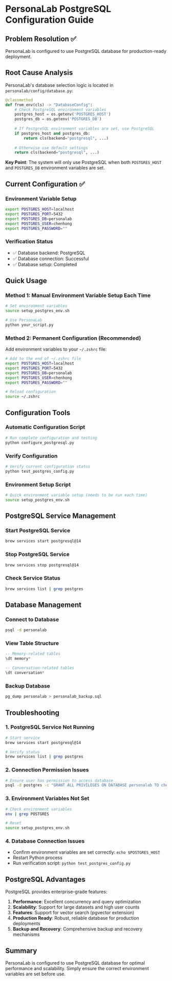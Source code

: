 # PersonaLab PostgreSQL Configuration Guide

## Problem Resolution ✅

PersonaLab is configured to use PostgreSQL database for production-ready deployment.

## Root Cause Analysis

PersonaLab's database selection logic is located in `personalab/config/database.py`:

```python
@classmethod
def from_env(cls) -> "DatabaseConfig":
    # Check PostgreSQL environment variables
    postgres_host = os.getenv('POSTGRES_HOST')
    postgres_db = os.getenv('POSTGRES_DB')
    
    # If PostgreSQL environment variables are set, use PostgreSQL
    if postgres_host and postgres_db:
        return cls(backend="postgresql", ...)
    
    # Otherwise use default settings
    return cls(backend="postgresql", ...)
```

**Key Point**: The system will only use PostgreSQL when both `POSTGRES_HOST` and `POSTGRES_DB` environment variables are set.

## Current Configuration ✅

### Environment Variable Setup
```bash
export POSTGRES_HOST=localhost
export POSTGRES_PORT=5432
export POSTGRES_DB=personalab
export POSTGRES_USER=chenhong
export POSTGRES_PASSWORD=""
```

### Verification Status
- ✅ Database backend: PostgreSQL
- ✅ Database connection: Successful
- ✅ Database setup: Completed

## Quick Usage

### Method 1: Manual Environment Variable Setup Each Time
```bash
# Set environment variables
source setup_postgres_env.sh

# Use PersonaLab
python your_script.py
```

### Method 2: Permanent Configuration (Recommended)
Add environment variables to your `~/.zshrc` file:

```bash
# Add to the end of ~/.zshrc file
export POSTGRES_HOST=localhost
export POSTGRES_PORT=5432
export POSTGRES_DB=personalab
export POSTGRES_USER=chenhong
export POSTGRES_PASSWORD=""

# Reload configuration
source ~/.zshrc
```

## Configuration Tools

### Automatic Configuration Script
```bash
# Run complete configuration and testing
python configure_postgresql.py
```

### Verify Configuration
```bash
# Verify current configuration status
python test_postgres_config.py
```

### Environment Setup Script
```bash
# Quick environment variable setup (needs to be run each time)
source setup_postgres_env.sh
```

## PostgreSQL Service Management

### Start PostgreSQL Service
```bash
brew services start postgresql@14
```

### Stop PostgreSQL Service
```bash
brew services stop postgresql@14
```

### Check Service Status
```bash
brew services list | grep postgres
```

## Database Management

### Connect to Database
```bash
psql -d personalab
```

### View Table Structure
```sql
-- Memory-related tables
\dt memory*

-- Conversation-related tables  
\dt conversation*
```

### Backup Database
```bash
pg_dump personalab > personalab_backup.sql
```

## Troubleshooting

### 1. PostgreSQL Service Not Running
```bash
# Start service
brew services start postgresql@14

# Verify status
brew services list | grep postgres
```

### 2. Connection Permission Issues
```bash
# Ensure user has permission to access database
psql -d postgres -c "GRANT ALL PRIVILEGES ON DATABASE personalab TO chenhong;"
```

### 3. Environment Variables Not Set
```bash
# Check environment variables
env | grep POSTGRES

# Reset
source setup_postgres_env.sh
```

### 4. Database Connection Issues
- Confirm environment variables are set correctly: `echo $POSTGRES_HOST`
- Restart Python process
- Run verification script: `python test_postgres_config.py`

## PostgreSQL Advantages

PostgreSQL provides enterprise-grade features:

1. **Performance**: Excellent concurrency and query optimization
2. **Scalability**: Support for large datasets and high user counts
3. **Features**: Support for vector search (pgvector extension)
4. **Production Ready**: Robust, reliable database for production deployments
5. **Backup and Recovery**: Comprehensive backup and recovery mechanisms

## Summary

PersonaLab is configured to use PostgreSQL database for optimal performance and scalability. Simply ensure the correct environment variables are set before use. 
